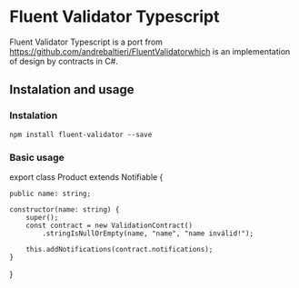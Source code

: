 # Fluent Validator Typescript

Fluent Validator Typescript is a port from https://github.com/andrebaltieri/FluentValidatorwhich is an implementation of design by contracts in C#.


## Instalation and usage
### Instalation

```
npm install fluent-validator --save
```

### Basic usage

export class Product extends Notifiable {
    
    public name: string;
    
    constructor(name: string) {
        super();
        const contract = new ValidationContract()
            .stringIsNullOrEmpty(name, "name", "name inválid!");
        
        this.addNotifications(contract.notifications);
    }
}